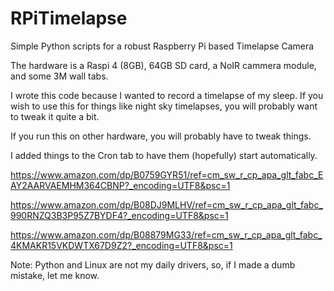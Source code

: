 # RPiTimelapse
Simple Python scripts for a robust Raspberry Pi based Timelapse Camera

The hardware is a Raspi 4 (8GB), 64GB SD card, a NoIR cammera module, and some 3M wall tabs.

I wrote this code because I wanted to record a timelapse of my sleep.
If you wish to use this for things like night sky timelapses, you will probably want to tweak it quite a bit.

If you run this on other hardware, you will probably have to tweak things.

I added things to the Cron tab to have them (hopefully) start automatically.

https://www.amazon.com/dp/B0759GYR51/ref=cm_sw_r_cp_apa_glt_fabc_EAY2AARVAEMHM364CBNP?_encoding=UTF8&psc=1

https://www.amazon.com/dp/B08DJ9MLHV/ref=cm_sw_r_cp_apa_glt_fabc_990RNZQ3B3P95Z7BYDF4?_encoding=UTF8&psc=1

https://www.amazon.com/dp/B08879MG33/ref=cm_sw_r_cp_apa_glt_fabc_4KMAKR15VKDWTX67D9Z2?_encoding=UTF8&psc=1

Note: Python and Linux are not my daily drivers, so, if I made a dumb mistake, let me know.
